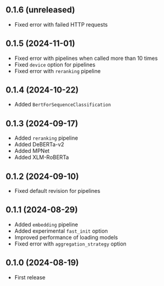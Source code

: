 ## 0.1.6 (unreleased)

- Fixed error with failed HTTP requests

## 0.1.5 (2024-11-01)

- Fixed error with pipelines when called more than 10 times
- Fixed `device` option for pipelines
- Fixed error with `reranking` pipeline

## 0.1.4 (2024-10-22)

- Added `BertForSequenceClassification`

## 0.1.3 (2024-09-17)

- Added `reranking` pipeline
- Added DeBERTa-v2
- Added MPNet
- Added XLM-RoBERTa

## 0.1.2 (2024-09-10)

- Fixed default revision for pipelines

## 0.1.1 (2024-08-29)

- Added `embedding` pipeline
- Added experimental `fast_init` option
- Improved performance of loading models
- Fixed error with `aggregation_strategy` option

## 0.1.0 (2024-08-19)

- First release
